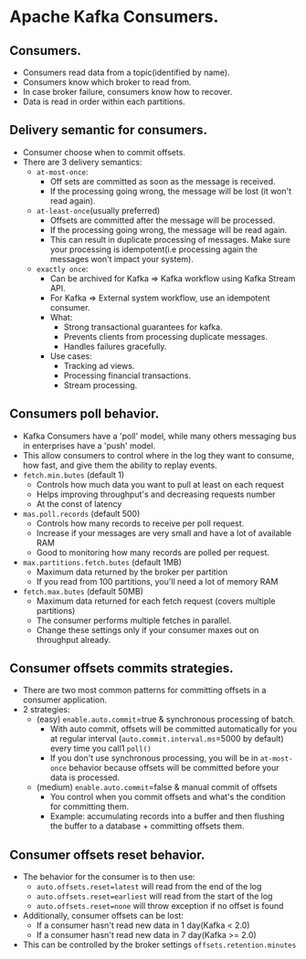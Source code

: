 # Apache Kafka Consumers.





## Consumers.
* Consumers read data from a topic(identified by name).
* Consumers know which broker to read from.
* In case broker failure, consumers know how to recover.
* Data is read in order within each partitions.





## Delivery semantic for consumers.
* Consumer choose when to commit offsets.
* There are 3 delivery semantics:
  * `at-most-once`:
    * Off sets are committed as soon as the message is received.
    * If the processing going wrong, the message will be lost (it won't read again).
  * `at-least-once`(usually preferred)
    * Offsets are committed after the message will be processed.
    * If the processing going wrong, the message will be read again.
    * This can result in duplicate processing of messages. Make sure your processing is 
      idempotent(i.e processing again the messages won't impact your system).
  * `exactly once`:
    * Can be archived for Kafka => Kafka workflow using Kafka Stream API.
    * For Kafka => External system workflow, use an idempotent consumer.
    * What: 
      * Strong transactional guarantees for kafka.
      * Prevents clients from processing duplicate messages.
      * Handles failures gracefully.
    * Use cases:
      * Tracking ad views.
      * Processing financial transactions.
      * Stream processing.



## Consumers poll behavior.
* Kafka Consumers have a 'poll' model, while many others messaging bus in enterprises have a 'push' model.
* This allow consumers to control where in the log they want to consume, how fast, and give them the ability to replay events.
* `fetch.min.butes` (default 1)
  * Controls how much data you want to pull at least on each request
  * Helps improving throughput's and decreasing requests number
  * At the const of latency
* `mas.poll.records` (default 500)
  * Controls how many records to receive per poll request.
  * Increase if your messages are very small and have a lot of available RAM
  * Good to monitoring how many records are polled per request.
* `max.partitions.fetch.butes` (default 1MB)
  * Maximum data returned by the broker per partition
  * If you read from 100 partitions, you'll need a lot of memory RAM
* `fetch.max.butes` (default 50MB)
  * Maximum data returned for each fetch request (covers multiple partitions)
  * The consumer performs multiple fetches in parallel.
  * Change these settings only if your consumer maxes out on throughput already.



## Consumer offsets commits  strategies.
* There are two most common patterns for committing offsets in a consumer application.
* 2 strategies:
  * (easy) `enable.auto.commit`=true & synchronous processing of batch.
    * With auto commit, offsets will be committed automatically for you at regular interval 
      (`auto.commit.interval.ms`=5000 by default) every time you call1 `poll()` 
    * If you don't use synchronous processing, you will be in `at-most-once` behavior because offsets will be 
      committed before your data is processed. 
  * (medium) `enable.auto.commit`=false & manual commit of offsets
    * You control when you commit offsets and what's the condition for committing them.
    * Example: accumulating records into a buffer and then flushing the buffer  to a database + committing offsets them.



## Consumer offsets reset behavior.
* The behavior for the consumer is to then use:
  * `auto.offsets.reset=latest` will read from the end of the log
  * `auto.offsets.reset=earliest` will read from the start of the log 
  * `auto.offsets.reset=none` will throw exception if no offset is found
* Additionally, consumer offsets can be lost:
  * If a consumer hasn't read new data in 1 day(Kafka < 2.0)
  * If a consumer hasn't read new data in 7 day(Kafka >= 2.0)
* This can be controlled by the broker settings `offsets.retention.minutes`



















